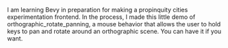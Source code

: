 I am learning Bevy in preparation for making a propinquity cities experimentation frontend. In the process, I made this little demo of orthographic_rotate_panning, a mouse behavior that allows the user to hold keys to pan and rotate around an orthographic scene. You can have it if you want.